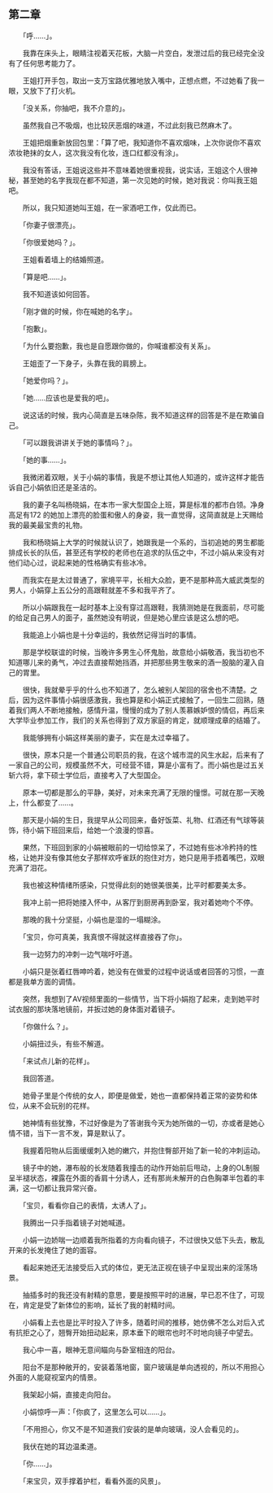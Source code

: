## 第二章

　　「呼……」。

　　我靠在床头上，眼睛注视着天花板，大脑一片空白，发泄过后的我已经完全没有了任何思考能力了。

　　王姐打开手包，取出一支万宝路优雅地放入嘴中，正想点燃，不过她看了我一眼，又放下了打火机。

　　「没关系，你抽吧，我不介意的」。

　　虽然我自己不吸烟，也比较厌恶烟的味道，不过此刻我已然麻木了。

　　王姐把烟重新放回包里：「算了吧，我知道你不喜欢烟味，上次你说你不喜欢浓妆艳抹的女人，这次我没有化妆，连口红都没有涂」。

　　我没有答话，王姐说这些并不意味着她很重视我，说实话，王姐这个人很神秘，甚至她的名字我现在都不知道，第一次见她的时候，她对我说：你叫我王姐吧。

　　所以，我只知道她叫王姐，在一家酒吧工作，仅此而已。

　　「你妻子很漂亮」。

　　「你很爱她吗？」。

　　王姐看着墙上的结婚照道。

　　「算是吧……」。

　　我不知道该如何回答。

　　「刚才做的时候，你在喊她的名字」。

　　「抱歉」。

　　「为什么要抱歉，我也是自愿跟你做的，你喊谁都没有关系」。

　　王姐歪了一下身子，头靠在我的肩膀上。

　　「她爱你吗？」。

　　「她……应该也是爱我的吧」。

　　说这话的时候，我内心简直是五味杂陈，我不知道这样的回答是不是在欺骗自己。

　　「可以跟我讲讲关于她的事情吗？」。

　　「她的事……」。

　　我微闭着双眼，关于小娟的事情，我是不想让其他人知道的，或许这样才能告诉自己小娟依旧还是圣洁的。

　　我的妻子名叫杨晓娟，在本市一家大型国企上班，算是标准的都市白领。净身高足有172 的她加上漂亮的脸蛋和傲人的身姿，我一直觉得，这简直就是上天赐给我的最美最宝贵的礼物。

　　我和杨晓娟上大学的时候就认识了，她跟我是一个系的，当初追她的男生都能排成长长的队伍，甚至还有学校的老师也在追求的队伍之中，不过小娟从来没有对他们动心过，说起来她的性格确实有些冰冷。

　　而我实在是太过普通了，家境平平，长相大众脸，更不是那种高大威武类型的男人，小娟穿上五公分的高跟鞋就差不多和我平齐了。

　　所以小娟跟我在一起时基本上没有穿过高跟鞋，我猜测她是在我面前，尽可能的给足自己男人的面子，虽然她没有明说，但是她心里应该是这么想的吧。

　　我能追上小娟也是十分幸运的，我依然记得当时的事情。

　　那是学校联谊的时候，当晚许多男生心怀鬼胎，故意给小娟敬酒，我当初也不知道哪儿来的勇气，冲过去直接帮她挡酒，并把那些男生敬来的酒一股脑的灌入自己的胃里。

　　很快，我就晕乎乎的什么也不知道了，怎么被别人架回的宿舍也不清楚。之后，因为这件事情小娟很感激我，我也算是和小娟正式接触了，一回生二回熟，随着我们两人不断地接触，感情升温，慢慢的成为了别人羡慕嫉妒恨的情侣，再后来大学毕业参加工作，我们的关系也得到了双方家庭的肯定，就顺理成章的结婚了。

　　我能够拥有小娟这样美丽的妻子，实在是太过幸福了。

　　很快，原本只是一个普通公司职员的我，在这个城市混的风生水起，后来有了一家自己的公司，规模虽然不大，可经营不错，算是小富有了。而小娟也是过五关斩六将，拿下硕士学位后，直接考入了大型国企。

　　原本一切都是那么的平静，美好，对未来充满了无限的憧憬。可就在那一天晚上，什么都变了……。

　　那天是小娟的生日，我提早从公司回来，备好饭菜、礼物、红酒还有气球等装饰，待小娟下班回来后，给她一个浪漫的惊喜。

　　果然，下班回到家的小娟被眼前的一切给惊呆了，不过她有些冰冷矜持的性格，让她并没有像其他女子那样欢呼雀跃的抱住对方，她只是用手捂着嘴巴，双眼充满了泪花。

　　我也被这种情绪所感染，只觉得此刻的她很美很美，比平时都要美太多。

　　我冲上前一把将她搂入怀中，从客厅到厨房再到卧室，我对着她吻个不停。

　　那晚的我十分坚挺，小娟也是湿的一塌糊涂。

　　「宝贝，你可真美，我真恨不得就这样直接吞了你」。

　　我一边努力的冲刺一边气喘吁吁道。

　　小娟只是张着红唇呻吟着，她没有在做爱的过程中说话或者回答的习惯，一直都是我单方面的调情。

　　突然，我想到了AV视频里面的一些情节，当下将小娟抱了起来，走到她平时试衣服的那块落地镜前，并扳过她的身体面对着镜子。

　　「你做什么？」。

　　小娟扭过头，有些不解道。

　　「来试点儿新的花样」。

　　我回答道。

　　她骨子里是个传统的女人，即便是做爱，她也一直都保持着正常的姿势和体位，从来不会玩别的花样。

　　她神情有些犹豫，不过好像是为了答谢我今天为她所做的一切，亦或者是她心情不错，当下一言不发，算是默认了。

　　我握着阳物从后面缓缓刺入她的嫩穴，并抱住臀部开始了新一轮的冲刺运动。

　　镜子中的她，瀑布般的长发随着我撞击的动作开始前后甩动，上身的OL制服呈半褪状态，裸露在外面的香肩十分诱人，还有那尚未解开的白色胸罩半包着的丰满，这一切都让我异常兴奋。

　　「宝贝，看看你自己的表情，太诱人了」。

　　我腾出一只手指着镜子对她喊道。

　　小娟一边娇喘一边顺着我所指着的方向看向镜子，不过很快又低下头去，散乱开来的长发掩住了她的面容。

　　看起来她还无法接受后入式的体位，更无法正视在镜子中呈现出来的淫荡场景。

　　抽插多时的我还没有射精的意思，要是按照平时的进展，早已忍不住了，可现在，肯定是受了新体位的影响，延长了我的射精时间。

　　小娟看上去也是比平时投入了许多，随着时间的推移，她仿佛不怎么对后入式有抗拒之心了，翘臀开始扭动起来，原本垂下的眼帘也时不时地向镜子中望去。

　　我心中一喜，眼神无意间瞄向与卧室相连的阳台。

　　阳台不是那种敞开的，安装着落地窗，窗户玻璃是单向透视的，所以不用担心外面的人能窥视室内的情景。

　　我架起小娟，直接走向阳台。

　　小娟惊呼一声：「你疯了，这里怎么可以……」。

　　「不用担心，你又不是不知道我们安装的是单向玻璃，没人会看见的」。

　　我伏在她的耳边温柔道。

　　「你……」。

　　「来宝贝，双手撑着护栏，看看外面的风景」。

